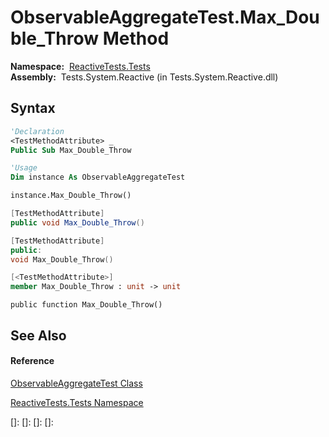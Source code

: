 # ObservableAggregateTest.Max\_Double\_Throw Method

**Namespace:**  [ReactiveTests.Tests](ReactiveTests.Tests\ReactiveTests.Tests.md)  
**Assembly:**  Tests.System.Reactive (in Tests.System.Reactive.dll)

## Syntax

```vb
'Declaration
<TestMethodAttribute> _
Public Sub Max_Double_Throw
```

```vb
'Usage
Dim instance As ObservableAggregateTest

instance.Max_Double_Throw()
```

```csharp
[TestMethodAttribute]
public void Max_Double_Throw()
```

```c++
[TestMethodAttribute]
public:
void Max_Double_Throw()
```

```fsharp
[<TestMethodAttribute>]
member Max_Double_Throw : unit -> unit 
```

```jscript
public function Max_Double_Throw()
```

## See Also

#### Reference

[ObservableAggregateTest Class](ObservableAggregateTest\ObservableAggregateTest.md)

[ReactiveTests.Tests Namespace](ReactiveTests.Tests\ReactiveTests.Tests.md)

[]: 
[]: 
[]: 
[]: 